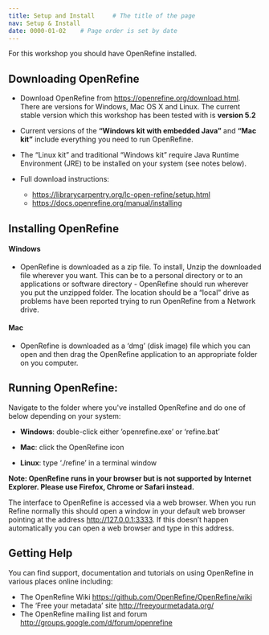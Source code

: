 ```yaml
---
title: Setup and Install     # The title of the page
nav: Setup & Install
date: 0000-01-02    # Page order is set by date
---
```


For this workshop you should have OpenRefine installed.

## Downloading OpenRefine

* Download OpenRefine from <https://openrefine.org/download.html>.
There are versions for Windows, Mac OS X and Linux. The current stable version which this workshop has been tested with is __version 5.2__

* Current versions of the __“Windows kit with embedded Java”__ and __“Mac kit”__ include everything you need to run OpenRefine.

* The “Linux kit” and traditional “Windows kit” require Java Runtime Environment (JRE) to be installed on your system (see notes below).

* Full download instructions:
  - <https://librarycarpentry.org/lc-open-refine/setup.html>  
  - <https://docs.openrefine.org/manual/installing>

## Installing OpenRefine

#### Windows
* OpenRefine is downloaded as a zip file. To install, Unzip the downloaded file wherever you want. This can be to a personal directory or to an applications or software directory - OpenRefine should run wherever you put the unzipped folder. The location should be a “local” drive as problems have been reported trying to run OpenRefine from a Network drive.

#### Mac
* OpenRefine is downloaded as a ‘dmg’ (disk image) file which you can open and then drag the OpenRefine application to an appropriate folder on you computer.

## Running OpenRefine:
Navigate to the folder where you've installed OpenRefine and do one of below depending on your system:
* __Windows__: double-click either ’openrefine.exe’ or ‘refine.bat’

* __Mac__: click the OpenRefine icon

* __Linux__: type ‘./refine’ in a terminal window

__Note: OpenRefine runs in your browser but is not supported by Internet Explorer. Please use Firefox, Chrome or Safari instead.__

The interface to OpenRefine is accessed via a web browser. When you run Refine normally this should open a window in your default web browser pointing at the address http://127.0.0.1:3333. If this doesn’t happen automatically you can open a web browser and type in this address.

## Getting Help
You can find support, documentation and tutorials on using OpenRefine in various places online including:

* The OpenRefine Wiki <https://github.com/OpenRefine/OpenRefine/wiki>
* The ‘Free your metadata’ site <http://freeyourmetadata.org/>
* The OpenRefine mailing list and forum <http://groups.google.com/d/forum/openrefine>
